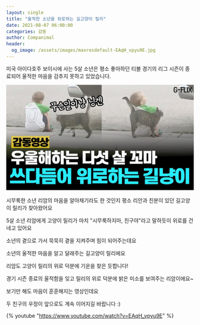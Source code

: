 ```yaml
---
layout: single
title: "울적한 소년을 위로하는 길고양이 릴리"
date: 2021-08-07 06:00:00
categories: 감동
author: Companimal
header:
  og_image: /assets/images/maxresdefault-EAqH_vpyu9E.jpg
---
```


미국 아이다호주 보이시에 사는 5살 소년은 평소 좋아하던 티볼 경기의 리그 시즌이 종료되어 울적한 마음을 감추지 못하고 있었습니다.

![5살 리암과 길고양이 릴리](/assets/images/maxresdefault-EAqH_vpyu9E.jpg)

시무룩한 소년 리암의 마음을 알아채기라도 한 것인지 평소 리안과 친분이 있던 길고양이 릴리가 찾아왔어요

5살 소년 리암에게 고양이 릴리가 마치 "시무룩하지마, 친구야"라고 말하듯이 위로를 건네고 있어요

소년의 곁으로 가서 묵묵히 곁을 지켜주며 힘이 되어주는데요

소년의 울적한 마음을 알고 달래주는 길고양이 릴리에요

리암도 고양이 릴리의 위로 덕분에 기운을 찾은 듯합니다!

경기 시즌 종료의 울적함을 잊고 릴리의 위로 덕분에 밝은 미소를 보여주는 리암이에요~

보기만 해도 마음이 훈훈해지는 영상인데요

두 친구의 우정이 앞으로도 계속 이어지길 바랍니다 :)

{% youtube "https://www.youtube.com/watch?v=EAqH_vpyu9E" %}

